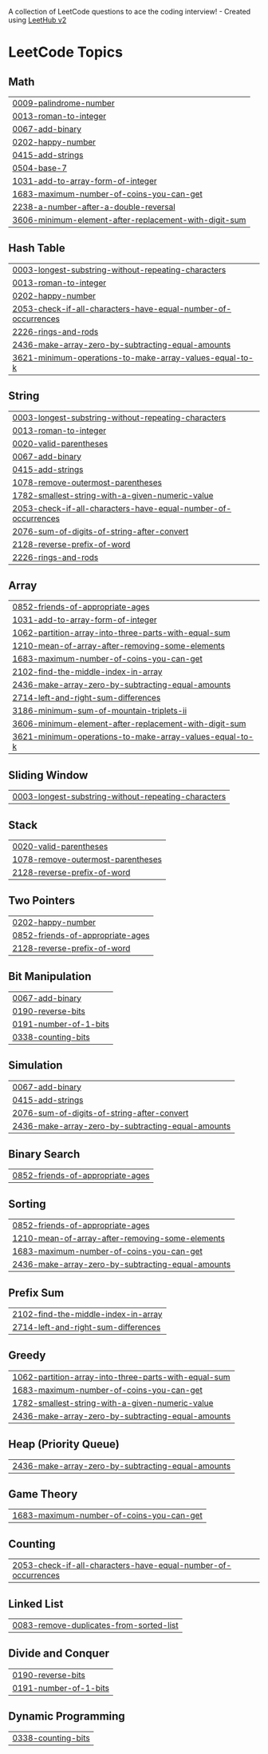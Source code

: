 A collection of LeetCode questions to ace the coding interview! - Created using [LeetHub v2](https://github.com/arunbhardwaj/LeetHub-2.0)
<!---LeetCode Topics Start-->
# LeetCode Topics
## Math
|  |
| ------- |
| [0009-palindrome-number](https://github.com/adhisri2029/LeetCode/tree/master/0009-palindrome-number) |
| [0013-roman-to-integer](https://github.com/adhisri2029/LeetCode/tree/master/0013-roman-to-integer) |
| [0067-add-binary](https://github.com/adhisri2029/LeetCode/tree/master/0067-add-binary) |
| [0202-happy-number](https://github.com/adhisri2029/LeetCode/tree/master/0202-happy-number) |
| [0415-add-strings](https://github.com/adhisri2029/LeetCode/tree/master/0415-add-strings) |
| [0504-base-7](https://github.com/adhisri2029/LeetCode/tree/master/0504-base-7) |
| [1031-add-to-array-form-of-integer](https://github.com/adhisri2029/LeetCode/tree/master/1031-add-to-array-form-of-integer) |
| [1683-maximum-number-of-coins-you-can-get](https://github.com/adhisri2029/LeetCode/tree/master/1683-maximum-number-of-coins-you-can-get) |
| [2238-a-number-after-a-double-reversal](https://github.com/adhisri2029/LeetCode/tree/master/2238-a-number-after-a-double-reversal) |
| [3606-minimum-element-after-replacement-with-digit-sum](https://github.com/adhisri2029/LeetCode/tree/master/3606-minimum-element-after-replacement-with-digit-sum) |
## Hash Table
|  |
| ------- |
| [0003-longest-substring-without-repeating-characters](https://github.com/adhisri2029/LeetCode/tree/master/0003-longest-substring-without-repeating-characters) |
| [0013-roman-to-integer](https://github.com/adhisri2029/LeetCode/tree/master/0013-roman-to-integer) |
| [0202-happy-number](https://github.com/adhisri2029/LeetCode/tree/master/0202-happy-number) |
| [2053-check-if-all-characters-have-equal-number-of-occurrences](https://github.com/adhisri2029/LeetCode/tree/master/2053-check-if-all-characters-have-equal-number-of-occurrences) |
| [2226-rings-and-rods](https://github.com/adhisri2029/LeetCode/tree/master/2226-rings-and-rods) |
| [2436-make-array-zero-by-subtracting-equal-amounts](https://github.com/adhisri2029/LeetCode/tree/master/2436-make-array-zero-by-subtracting-equal-amounts) |
| [3621-minimum-operations-to-make-array-values-equal-to-k](https://github.com/adhisri2029/LeetCode/tree/master/3621-minimum-operations-to-make-array-values-equal-to-k) |
## String
|  |
| ------- |
| [0003-longest-substring-without-repeating-characters](https://github.com/adhisri2029/LeetCode/tree/master/0003-longest-substring-without-repeating-characters) |
| [0013-roman-to-integer](https://github.com/adhisri2029/LeetCode/tree/master/0013-roman-to-integer) |
| [0020-valid-parentheses](https://github.com/adhisri2029/LeetCode/tree/master/0020-valid-parentheses) |
| [0067-add-binary](https://github.com/adhisri2029/LeetCode/tree/master/0067-add-binary) |
| [0415-add-strings](https://github.com/adhisri2029/LeetCode/tree/master/0415-add-strings) |
| [1078-remove-outermost-parentheses](https://github.com/adhisri2029/LeetCode/tree/master/1078-remove-outermost-parentheses) |
| [1782-smallest-string-with-a-given-numeric-value](https://github.com/adhisri2029/LeetCode/tree/master/1782-smallest-string-with-a-given-numeric-value) |
| [2053-check-if-all-characters-have-equal-number-of-occurrences](https://github.com/adhisri2029/LeetCode/tree/master/2053-check-if-all-characters-have-equal-number-of-occurrences) |
| [2076-sum-of-digits-of-string-after-convert](https://github.com/adhisri2029/LeetCode/tree/master/2076-sum-of-digits-of-string-after-convert) |
| [2128-reverse-prefix-of-word](https://github.com/adhisri2029/LeetCode/tree/master/2128-reverse-prefix-of-word) |
| [2226-rings-and-rods](https://github.com/adhisri2029/LeetCode/tree/master/2226-rings-and-rods) |
## Array
|  |
| ------- |
| [0852-friends-of-appropriate-ages](https://github.com/adhisri2029/LeetCode/tree/master/0852-friends-of-appropriate-ages) |
| [1031-add-to-array-form-of-integer](https://github.com/adhisri2029/LeetCode/tree/master/1031-add-to-array-form-of-integer) |
| [1062-partition-array-into-three-parts-with-equal-sum](https://github.com/adhisri2029/LeetCode/tree/master/1062-partition-array-into-three-parts-with-equal-sum) |
| [1210-mean-of-array-after-removing-some-elements](https://github.com/adhisri2029/LeetCode/tree/master/1210-mean-of-array-after-removing-some-elements) |
| [1683-maximum-number-of-coins-you-can-get](https://github.com/adhisri2029/LeetCode/tree/master/1683-maximum-number-of-coins-you-can-get) |
| [2102-find-the-middle-index-in-array](https://github.com/adhisri2029/LeetCode/tree/master/2102-find-the-middle-index-in-array) |
| [2436-make-array-zero-by-subtracting-equal-amounts](https://github.com/adhisri2029/LeetCode/tree/master/2436-make-array-zero-by-subtracting-equal-amounts) |
| [2714-left-and-right-sum-differences](https://github.com/adhisri2029/LeetCode/tree/master/2714-left-and-right-sum-differences) |
| [3186-minimum-sum-of-mountain-triplets-ii](https://github.com/adhisri2029/LeetCode/tree/master/3186-minimum-sum-of-mountain-triplets-ii) |
| [3606-minimum-element-after-replacement-with-digit-sum](https://github.com/adhisri2029/LeetCode/tree/master/3606-minimum-element-after-replacement-with-digit-sum) |
| [3621-minimum-operations-to-make-array-values-equal-to-k](https://github.com/adhisri2029/LeetCode/tree/master/3621-minimum-operations-to-make-array-values-equal-to-k) |
## Sliding Window
|  |
| ------- |
| [0003-longest-substring-without-repeating-characters](https://github.com/adhisri2029/LeetCode/tree/master/0003-longest-substring-without-repeating-characters) |
## Stack
|  |
| ------- |
| [0020-valid-parentheses](https://github.com/adhisri2029/LeetCode/tree/master/0020-valid-parentheses) |
| [1078-remove-outermost-parentheses](https://github.com/adhisri2029/LeetCode/tree/master/1078-remove-outermost-parentheses) |
| [2128-reverse-prefix-of-word](https://github.com/adhisri2029/LeetCode/tree/master/2128-reverse-prefix-of-word) |
## Two Pointers
|  |
| ------- |
| [0202-happy-number](https://github.com/adhisri2029/LeetCode/tree/master/0202-happy-number) |
| [0852-friends-of-appropriate-ages](https://github.com/adhisri2029/LeetCode/tree/master/0852-friends-of-appropriate-ages) |
| [2128-reverse-prefix-of-word](https://github.com/adhisri2029/LeetCode/tree/master/2128-reverse-prefix-of-word) |
## Bit Manipulation
|  |
| ------- |
| [0067-add-binary](https://github.com/adhisri2029/LeetCode/tree/master/0067-add-binary) |
| [0190-reverse-bits](https://github.com/adhisri2029/LeetCode/tree/master/0190-reverse-bits) |
| [0191-number-of-1-bits](https://github.com/adhisri2029/LeetCode/tree/master/0191-number-of-1-bits) |
| [0338-counting-bits](https://github.com/adhisri2029/LeetCode/tree/master/0338-counting-bits) |
## Simulation
|  |
| ------- |
| [0067-add-binary](https://github.com/adhisri2029/LeetCode/tree/master/0067-add-binary) |
| [0415-add-strings](https://github.com/adhisri2029/LeetCode/tree/master/0415-add-strings) |
| [2076-sum-of-digits-of-string-after-convert](https://github.com/adhisri2029/LeetCode/tree/master/2076-sum-of-digits-of-string-after-convert) |
| [2436-make-array-zero-by-subtracting-equal-amounts](https://github.com/adhisri2029/LeetCode/tree/master/2436-make-array-zero-by-subtracting-equal-amounts) |
## Binary Search
|  |
| ------- |
| [0852-friends-of-appropriate-ages](https://github.com/adhisri2029/LeetCode/tree/master/0852-friends-of-appropriate-ages) |
## Sorting
|  |
| ------- |
| [0852-friends-of-appropriate-ages](https://github.com/adhisri2029/LeetCode/tree/master/0852-friends-of-appropriate-ages) |
| [1210-mean-of-array-after-removing-some-elements](https://github.com/adhisri2029/LeetCode/tree/master/1210-mean-of-array-after-removing-some-elements) |
| [1683-maximum-number-of-coins-you-can-get](https://github.com/adhisri2029/LeetCode/tree/master/1683-maximum-number-of-coins-you-can-get) |
| [2436-make-array-zero-by-subtracting-equal-amounts](https://github.com/adhisri2029/LeetCode/tree/master/2436-make-array-zero-by-subtracting-equal-amounts) |
## Prefix Sum
|  |
| ------- |
| [2102-find-the-middle-index-in-array](https://github.com/adhisri2029/LeetCode/tree/master/2102-find-the-middle-index-in-array) |
| [2714-left-and-right-sum-differences](https://github.com/adhisri2029/LeetCode/tree/master/2714-left-and-right-sum-differences) |
## Greedy
|  |
| ------- |
| [1062-partition-array-into-three-parts-with-equal-sum](https://github.com/adhisri2029/LeetCode/tree/master/1062-partition-array-into-three-parts-with-equal-sum) |
| [1683-maximum-number-of-coins-you-can-get](https://github.com/adhisri2029/LeetCode/tree/master/1683-maximum-number-of-coins-you-can-get) |
| [1782-smallest-string-with-a-given-numeric-value](https://github.com/adhisri2029/LeetCode/tree/master/1782-smallest-string-with-a-given-numeric-value) |
| [2436-make-array-zero-by-subtracting-equal-amounts](https://github.com/adhisri2029/LeetCode/tree/master/2436-make-array-zero-by-subtracting-equal-amounts) |
## Heap (Priority Queue)
|  |
| ------- |
| [2436-make-array-zero-by-subtracting-equal-amounts](https://github.com/adhisri2029/LeetCode/tree/master/2436-make-array-zero-by-subtracting-equal-amounts) |
## Game Theory
|  |
| ------- |
| [1683-maximum-number-of-coins-you-can-get](https://github.com/adhisri2029/LeetCode/tree/master/1683-maximum-number-of-coins-you-can-get) |
## Counting
|  |
| ------- |
| [2053-check-if-all-characters-have-equal-number-of-occurrences](https://github.com/adhisri2029/LeetCode/tree/master/2053-check-if-all-characters-have-equal-number-of-occurrences) |
## Linked List
|  |
| ------- |
| [0083-remove-duplicates-from-sorted-list](https://github.com/adhisri2029/LeetCode/tree/master/0083-remove-duplicates-from-sorted-list) |
## Divide and Conquer
|  |
| ------- |
| [0190-reverse-bits](https://github.com/adhisri2029/LeetCode/tree/master/0190-reverse-bits) |
| [0191-number-of-1-bits](https://github.com/adhisri2029/LeetCode/tree/master/0191-number-of-1-bits) |
## Dynamic Programming
|  |
| ------- |
| [0338-counting-bits](https://github.com/adhisri2029/LeetCode/tree/master/0338-counting-bits) |
<!---LeetCode Topics End-->